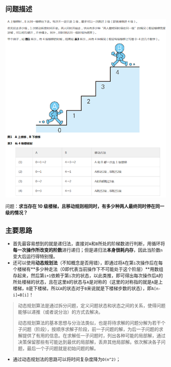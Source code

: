 ## 问题描述

![question](p1.png)

问题：**求当存在 10 级楼梯，且移动规则相同时，有多少种两人最终同时停在同一级的情况？** 



## 主要思路

- 首先最容易想到的就是递归法，直接对`A`和`B`所处的阶梯数进行判断，用循环将**每一次操作所改变的阶数**进行递归；但是递归法**本身很耗内存**，因此当阶数`n`变大后运行得特别慢。
- 还可以使用**动态规划法**（不知概念是否用错），即通过将`A`在第`i`次操作后在每个楼梯有**多少种走法（0即代表当前操作下不可能处于这个阶层）**用数组存起来，然后第`i+1`依赖于第`i`次的状态，以此类推，即可得出每次操作后`A`的所处楼梯的状态，且在这里`B`的状态与`A`是对称的（这里的对称指的就是`A`是上楼梯，`B`是下楼梯，所以`A`的状态对于`B`来说就是下楼梯步数的状态），即`A[n-i]=B[i]`！

> 动态规划算法是通过拆分问题，定义问题状态和状态之间的关系，使得问题能够以递推（或者说分治）的方式去解决。
>
> 动态规划算法的基本思想与分治法类似，也是将待求解的问题分解为若干个子问题（阶段），按顺序求解子阶段，前一子问题的解，为后一子问题的求解提供了有用的信息。在求解任一子问题时，列出各种可能的局部解，通过决策保留那些有可能达到最优的局部解，丢弃其他局部解。依次解决各子问题，最后一个子问题就是初始问题的解。 

- 通过动态规划法的思路可以将时间复杂度降为`O(n^2)`；
